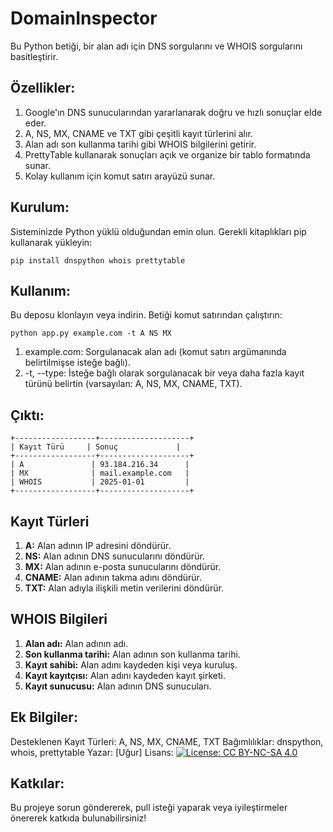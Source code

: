 # DomainInspector

Bu Python betiği, bir alan adı için DNS sorgularını ve WHOIS sorgularını basitleştirir.

## Özellikler:

1. Google'ın DNS sunucularından yararlanarak doğru ve hızlı sonuçlar elde eder.
2. A, NS, MX, CNAME ve TXT gibi çeşitli kayıt türlerini alır.
3. Alan adı son kullanma tarihi gibi WHOIS bilgilerini getirir.
4. PrettyTable kullanarak sonuçları açık ve organize bir tablo formatında sunar.
5. Kolay kullanım için komut satırı arayüzü sunar.

## Kurulum:

Sisteminizde Python yüklü olduğundan emin olun.
Gerekli kitaplıkları pip kullanarak yükleyin:

```
pip install dnspython whois prettytable
```

## Kullanım:

Bu deposu klonlayın veya indirin.
Betiği komut satırından çalıştırın:

```
python app.py example.com -t A NS MX
```
1. example.com: Sorgulanacak alan adı (komut satırı argümanında belirtilmişse isteğe bağlı).
2. -t, --type: İsteğe bağlı olarak sorgulanacak bir veya daha fazla kayıt türünü belirtin (varsayılan: A, NS, MX, CNAME, TXT).

## Çıktı:
```
+------------------+--------------------+
| Kayıt Türü     | Sonuç             |
+------------------+--------------------+
| A               | 93.184.216.34      |
| MX              | mail.example.com   |
| WHOIS           | 2025-01-01         |
+------------------+--------------------+
```


## Kayıt Türleri

1. **A:** Alan adının IP adresini döndürür.
2. **NS:** Alan adının DNS sunucularını döndürür.
3. **MX:** Alan adının e-posta sunucularını döndürür.
4. **CNAME:** Alan adının takma adını döndürür.
5. **TXT:** Alan adıyla ilişkili metin verilerini döndürür.

## WHOIS Bilgileri

1. **Alan adı:** Alan adının adı.
2. **Son kullanma tarihi:** Alan adının son kullanma tarihi.
3. **Kayıt sahibi:** Alan adını kaydeden kişi veya kuruluş.
4. **Kayıt kayıtçısı:** Alan adını kaydeden kayıt şirketi.
5. **Kayıt sunucusu:** Alan adının DNS sunucuları.


## Ek Bilgiler:

Desteklenen Kayıt Türleri: A, NS, MX, CNAME, TXT
Bağımlılıklar: dnspython, whois, prettytable
Yazar: [Uğur]
Lisans: [![License: CC BY-NC-SA 4.0](https://licensebuttons.net/l/by-nc-sa/4.0/88x31.png)](https://creativecommons.org/licenses/by-nc-sa/4.0/legalcode)

## Katkılar:

Bu projeye sorun göndererek, pull isteği yaparak veya iyileştirmeler önererek katkıda bulunabilirsiniz!




